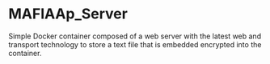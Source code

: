 # MAFIAAp_Server
Simple Docker container composed of a web server with the latest web and transport technology to store a text file that is embedded encrypted into the container.
